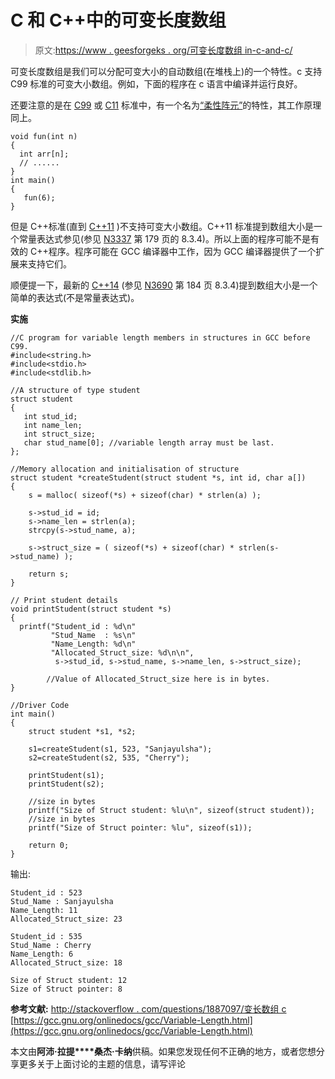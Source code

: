 # C 和 C++中的可变长度数组

> 原文:[https://www . geesforgeks . org/可变长度数组 in-c-and-c/](https://www.geeksforgeeks.org/variable-length-arrays-in-c-and-c/)

可变长度数组是我们可以分配可变大小的自动数组(在堆栈上)的一个特性。c 支持 C99 标准的可变大小数组。例如，下面的程序在 c 语言中编译并运行良好。

还要注意的是在 [C99](https://en.wikipedia.org/wiki/C99) 或 [C11](https://en.wikipedia.org/wiki/C11_(C_standard_revision)) 标准中，有一个名为[“柔性阵元”](https://en.wikipedia.org/wiki/Flexible_array_member)的特性，其工作原理同上。

```
void fun(int n)
{
  int arr[n];
  // ......
} 
int main()
{
   fun(6);
}
```

但是 C++标准(直到 [C++11](https://en.wikipedia.org/wiki/C%2B%2B11) )不支持可变大小数组。C++11 标准提到数组大小是一个常量表达式参见(参见 [N3337](http://www.open-std.org/jtc1/sc22/wg21/docs/papers/2012/n3337.pdf) 第 179 页的 8.3.4)。所以上面的程序可能不是有效的 C++程序。程序可能在 GCC 编译器中工作，因为 GCC 编译器提供了一个扩展来支持它们。

顺便提一下，最新的 [C++14](https://en.wikipedia.org/wiki/C%2B%2B14) (参见 [N3690](https://isocpp.org/files/papers/N3690.pdf) 第 184 页 8.3.4)提到数组大小是一个简单的表达式(不是常量表达式)。

**实施**

```
//C program for variable length members in structures in GCC before C99.
#include<string.h>
#include<stdio.h>
#include<stdlib.h>

//A structure of type student
struct student
{
   int stud_id;
   int name_len;
   int struct_size;
   char stud_name[0]; //variable length array must be last.
};

//Memory allocation and initialisation of structure
struct student *createStudent(struct student *s, int id, char a[])
{
    s = malloc( sizeof(*s) + sizeof(char) * strlen(a) );

    s->stud_id = id;
    s->name_len = strlen(a);
    strcpy(s->stud_name, a);

    s->struct_size = ( sizeof(*s) + sizeof(char) * strlen(s->stud_name) );

    return s;    
}

// Print student details
void printStudent(struct student *s)
{
  printf("Student_id : %d\n"
         "Stud_Name  : %s\n"
         "Name_Length: %d\n"
         "Allocated_Struct_size: %d\n\n",
          s->stud_id, s->stud_name, s->name_len, s->struct_size); 

        //Value of Allocated_Struct_size here is in bytes.
}

//Driver Code
int main()
{
    struct student *s1, *s2;

    s1=createStudent(s1, 523, "Sanjayulsha");
    s2=createStudent(s2, 535, "Cherry");

    printStudent(s1);
    printStudent(s2);

    //size in bytes
    printf("Size of Struct student: %lu\n", sizeof(struct student));
    //size in bytes
    printf("Size of Struct pointer: %lu", sizeof(s1));

    return 0;
}
```

输出:

```
Student_id : 523
Stud_Name : Sanjayulsha
Name_Length: 11
Allocated_Struct_size: 23 

Student_id : 535
Stud_Name : Cherry
Name_Length: 6
Allocated_Struct_size: 18

Size of Struct student: 12
Size of Struct pointer: 8

```

**参考文献:**
[http://stackoverflow . com/questions/1887097/变长数组 c](http://stackoverflow.com/questions/1887097/variable-length-arrays-in-c)
[https://gcc.gnu.org/onlinedocs/gcc/Variable-Length.html](https://gcc.gnu.org/onlinedocs/gcc/Variable-Length.html)

本文由**阿沛·拉提****桑杰·卡纳**供稿。如果您发现任何不正确的地方，或者您想分享更多关于上面讨论的主题的信息，请写评论
